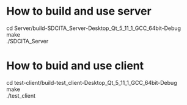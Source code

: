 # How to build and use server  
cd Server/build-SDCITA_Server-Desktop_Qt_5_11_1_GCC_64bit-Debug  
make  
./SDCITA_Server  
  
# How to buid and use client  
cd test-client/build-test_client-Desktop_Qt_5_11_1_GCC_64bit-Debug  
make  
./test_client  

